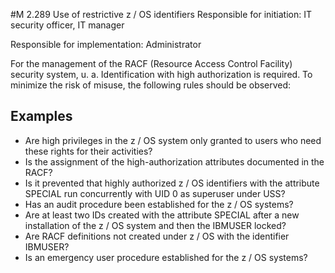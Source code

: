 #M 2.289 Use of restrictive z / OS identifiers
Responsible for initiation: IT security officer, IT manager

Responsible for implementation: Administrator

For the management of the RACF (Resource Access Control Facility) security system, u. a. Identification with high authorization is required. To minimize the risk of misuse, the following rules should be observed:



## Examples 
* Are high privileges in the z / OS system only granted to users who need these rights for their activities?
* Is the assignment of the high-authorization attributes documented in the RACF?
* Is it prevented that highly authorized z / OS identifiers with the attribute SPECIAL run concurrently with UID 0 as superuser under USS?
* Has an audit procedure been established for the z / OS systems?
* Are at least two IDs created with the attribute SPECIAL after a new installation of the z / OS system and then the IBMUSER locked?
* Are RACF definitions not created under z / OS with the identifier IBMUSER?
* Is an emergency user procedure established for the z / OS systems?




